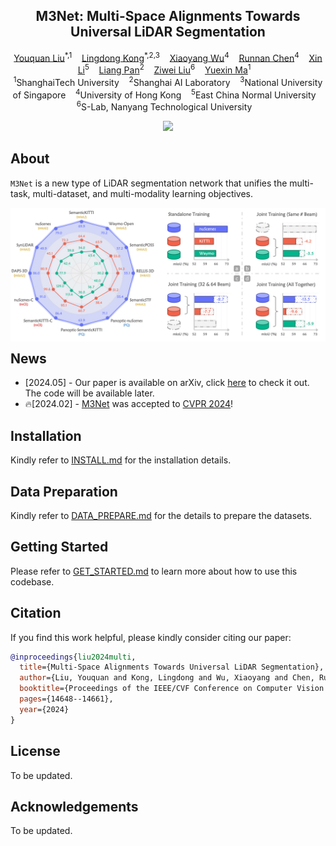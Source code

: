 <p align="center">

  <h2 align="center"><strong>M3Net: Multi-Space Alignments Towards Universal LiDAR Segmentation</strong></h2>

  <p align="center">
      <a href="https://github.com/youquanl" target='_blank'>Youquan Liu</a><sup>*,1</sup>&nbsp;&nbsp;&nbsp;
      <a href="https://ldkong.com/" target='_blank'>Lingdong Kong</a><sup>*,2,3</sup>&nbsp;&nbsp;&nbsp;
      <a href="https://xywu.me/" target='_blank'>Xiaoyang Wu</a><sup>4</sup>&nbsp;&nbsp;&nbsp;
      <a href="https://scholar.google.com/citations?user=Uq2DuzkAAAAJ&hl=zh-CN" target='_blank'>Runnan Chen</a><sup>4</sup>&nbsp;&nbsp;&nbsp;
      <a href="https://sankin97.github.io/" target='_blank'>Xin Li</a><sup>5</sup>&nbsp;&nbsp;&nbsp;
      <a href="https://scholar.google.com/citations?user=lSDISOcAAAAJ&hl=zh-CN" target='_blank'>Liang Pan</a><sup>2</sup>&nbsp;&nbsp;&nbsp;
      <a href="https://liuziwei7.github.io/" target='_blank'>Ziwei Liu</a><sup>6</sup>&nbsp;&nbsp;&nbsp;
      <a href="https://yuexinma.me/" target='_blank'>Yuexin Ma</a><sup>1</sup>&nbsp;&nbsp;&nbsp;
    </br>
  <sup>1</sup>ShanghaiTech University&nbsp;&nbsp;&nbsp;
  <sup>2</sup>Shanghai AI Laboratory&nbsp;&nbsp;&nbsp;
  <sup>3</sup>National University of Singapore&nbsp;&nbsp;&nbsp;
  <sup>4</sup>University of Hong Kong&nbsp;&nbsp;&nbsp;
  <sup>5</sup>East China Normal University&nbsp;&nbsp;&nbsp;
  <sup>6</sup>S-Lab, Nanyang Technological University&nbsp;&nbsp;&nbsp;
  </p>

</p>

<p align="center">
  <a href="https://arxiv.org/pdf/2405.01538" target='_blank'>
    <img src="https://img.shields.io/badge/Paper-%F0%9F%93%83-lightblue">
  </a>

</p>

## About

`M3Net` is a new type of LiDAR segmentation network that unifies the multi-task, multi-dataset, and multi-modality learning objectives. 

<p>
    <img src="docs/figs/teaser.png" alt="pipeline" style="width: 800px; float: left; margin-right: 10px;" /> 

</p>
<p style="clear: both;">
</p>


## News

- \[2024.05\] - Our paper is available on arXiv, click [here](https://arxiv.org/pdf/2405.01538) to check it out. The code will be available later.
- 🔥\[2024.02\] - [M3Net](https://arxiv.org/pdf/2405.01538) was accepted to [CVPR 2024](https://cvpr.thecvf.com/Conferences/2024)!



## Installation

Kindly refer to [INSTALL.md](docs/INSTALL.md) for the installation details.


## Data Preparation

Kindly refer to [DATA_PREPARE.md](docs/DATA_PREPARE.md) for the details to prepare the datasets.


## Getting Started

Please refer to [GET_STARTED.md](docs/GET_STARTED.md) to learn more about how to use this codebase.


## Citation
If you find this work helpful, please kindly consider citing our paper:
```bibtex
@inproceedings{liu2024multi,
  title={Multi-Space Alignments Towards Universal LiDAR Segmentation},
  author={Liu, Youquan and Kong, Lingdong and Wu, Xiaoyang and Chen, Runnan and Li, Xin and Pan, Liang and Liu, Ziwei and Ma, Yuexin},
  booktitle={Proceedings of the IEEE/CVF Conference on Computer Vision and Pattern Recognition},
  pages={14648--14661},
  year={2024}
}
```

## License

To be updated.


## Acknowledgements

To be updated.